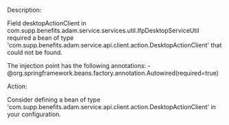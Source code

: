Description:

Field desktopActionClient in com.supp.benefits.adam.service.services.util.IfpDesktopServiceUtil required a bean of type 'com.supp.benefits.adam.service.api.client.action.DesktopActionClient' that could not be found.

The injection point has the following annotations:
	- @org.springframework.beans.factory.annotation.Autowired(required=true)


Action:

Consider defining a bean of type 'com.supp.benefits.adam.service.api.client.action.DesktopActionClient' in your configuration.
